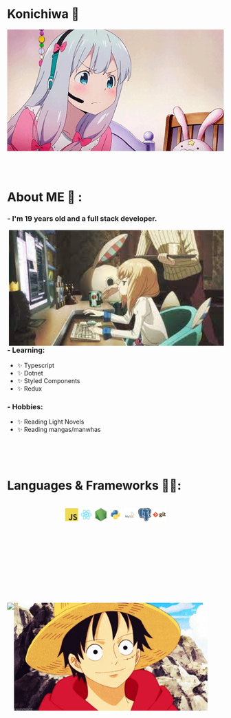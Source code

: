 # Konichiwa 👋

<div align="center">
  <img hight="300" width="700" alt="GIF" align="center" src="https://github.com/KuroshiD/KuroshiD/blob/main/gif1.gif">
</div>

</br>
</br>
</br>

# About ME 💬 :

### - I'm 19 years old and a full stack developer.

<img hight="400" width="500" alt="GIF" align="right" src="https://github.com/KuroshiD/KuroshiD/blob/main/gif2.jpeg">

### - Learning:

- ✨ Typescript
- ✨ Dotnet
- ✨ Styled Components
- ✨ Redux

### - Hobbies:

- ✨ Reading Light Novels
- ✨ Reading mangas/manwhas

</br>
</br>
</br>

# Languages & Frameworks 👨‍💻:

</br>

<div align="center">
  <div display="flex">
    <img height="30" src="https://raw.githubusercontent.com/github/explore/80688e429a7d4ef2fca1e82350fe8e3517d3494d/topics/javascript/javascript.png">
    <img height="30" src="https://raw.githubusercontent.com/github/explore/80688e429a7d4ef2fca1e82350fe8e3517d3494d/topics/react/react.png">
    <img height="30" src="https://raw.githubusercontent.com/github/explore/80688e429a7d4ef2fca1e82350fe8e3517d3494d/topics/nodejs/nodejs.png">
    <img height="30" src="https://raw.githubusercontent.com/github/explore/80688e429a7d4ef2fca1e82350fe8e3517d3494d/topics/python/python.png">
    <img height="30" src="https://raw.githubusercontent.com/github/explore/80688e429a7d4ef2fca1e82350fe8e3517d3494d/topics/mysql/mysql.png">
    <img height="30" src="https://raw.githubusercontent.com/github/explore/80688e429a7d4ef2fca1e82350fe8e3517d3494d/topics/postgresql/postgresql.png">
    <img height="30" src="https://raw.githubusercontent.com/github/explore/80688e429a7d4ef2fca1e82350fe8e3517d3494d/topics/git/git.png">
  </div>
</div>

</br>
</br>
</br>

 </br>



</br>
</br>
</br>
</br>
</br>
</br>
</br>

<div align="center" >  
  <div style="display:flex;" />
    <a href="https://github.com/anuraghazra/github-readme-stats"> 
      <img src="https://github-readme-stats.vercel.app/api?username=KuroshiD&theme=dracula" />
    </a>
    <img hight="320" width="450" align="right" alt="GIF" src="https://github.com/KuroshiD/KuroshiD/blob/main/gi3.gif">
</div>
